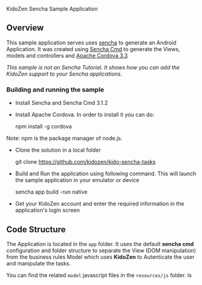KidoZen Sencha Sample Application

## Overview

This sample application serves uses [sencha](http://sencha.com/) to generate an Android Application. It was created using [Sencha Cmd](http://docs.sencha.com/cmd/3.1.2/#!/guide/command) to generate the Views, models and controllers and [Apache Cordova 3.3](http://cordova.apache.org/) 

_This sample is not an Sencha Tutorial. It shows how you can add the KidoZen support to your Sencha applications._

### Building and running the sample

* Install Sencha and Sencha Cmd 3.1.2

* Install Apache Cordova. In order to install it you can do:

	npm install -g cordova

Note: npm is the package manager of node.js.

* Clone the solution in a local folder

	git clone https://github.com/kidozen/kido-sencha-tasks

* Build and Run the application using following command. This will launch the sample application in your emulator or device

	sencha app build -run native

* Get your KidoZen account and enter the required information in the application's login screen


## Code Structure

The Application is located in the `app` folder. It uses the default __sencha cmd__ configuration and folder structure to separate the View (DOM manipulation) from the business rules Model which uses __KidoZen__ to Autenticate the user and manipulate the tasks.

You can find the related `model` javascript files in the `resources/js` folder.
ls